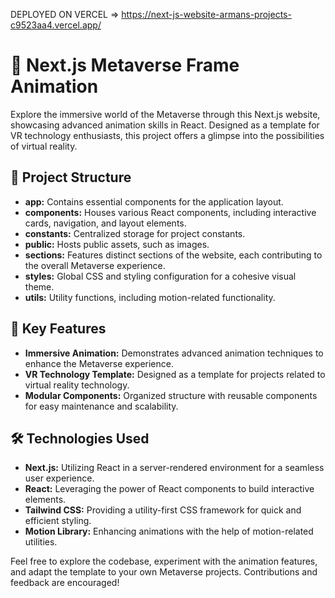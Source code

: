 DEPLOYED ON VERCEL => https://next-js-website-armans-projects-c9523aa4.vercel.app/

# 🚀 Next.js Metaverse Frame Animation

Explore the immersive world of the Metaverse through this Next.js website, showcasing advanced animation skills in React. Designed as a template for VR technology enthusiasts, this project offers a glimpse into the possibilities of virtual reality.

## 📁 Project Structure

- **app:** Contains essential components for the application layout.
- **components:** Houses various React components, including interactive cards, navigation, and layout elements.
- **constants:** Centralized storage for project constants.
- **public:** Hosts public assets, such as images.
- **sections:** Features distinct sections of the website, each contributing to the overall Metaverse experience.
- **styles:** Global CSS and styling configuration for a cohesive visual theme.
- **utils:** Utility functions, including motion-related functionality.

## 🌟 Key Features

- **Immersive Animation:** Demonstrates advanced animation techniques to enhance the Metaverse experience.
- **VR Technology Template:** Designed as a template for projects related to virtual reality technology.
- **Modular Components:** Organized structure with reusable components for easy maintenance and scalability.

## 🛠️ Technologies Used

- **Next.js:** Utilizing React in a server-rendered environment for a seamless user experience.
- **React:** Leveraging the power of React components to build interactive elements.
- **Tailwind CSS:** Providing a utility-first CSS framework for quick and efficient styling.
- **Motion Library:** Enhancing animations with the help of motion-related utilities.

Feel free to explore the codebase, experiment with the animation features, and adapt the template to your own Metaverse projects. Contributions and feedback are encouraged!
